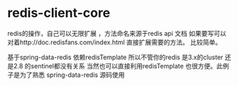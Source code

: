 # redis-client-core
redis的操作，自己可以无限扩展 ，方法命名来源于redis api 文档
如果要写可以 对着http://doc.redisfans.com/index.html  直接扩展需要的方法。
比较简单。

基于spring-data-redis
依赖redisTemplate  所以不管你的redis 是3.x的cluster  还是2.8 的sentinel都没有关系
当然也可以直接利用redisTemplate  也很方便。此例子是为了熟悉 spring-data-redis 源码使用
